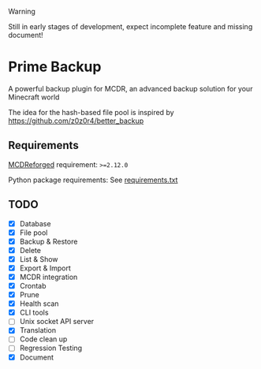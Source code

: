> [!WARNING]
> Still in early stages of development, expect incomplete feature and missing document!

# Prime Backup

A powerful backup plugin for MCDR, an advanced backup solution for your Minecraft world

The idea for the hash-based file pool is inspired by https://github.com/z0z0r4/better_backup

## Requirements

[MCDReforged](https://github.com/Fallen-Breath/MCDReforged) requirement: `>=2.12.0`

Python package requirements: See [requirements.txt](requirements.txt)

## TODO

- [x] Database
- [x] File pool
- [x] Backup & Restore
- [x] Delete
- [x] List & Show
- [x] Export & Import
- [x] MCDR integration
- [x] Crontab
- [x] Prune
- [x] Health scan
- [x] CLI tools
- [ ] Unix socket API server
- [x] Translation
- [ ] Code clean up
- [ ] Regression Testing
- [x] Document
